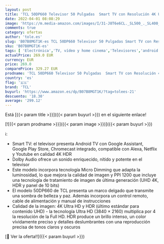```yaml
---
layout: post
title: 'TCL 50DP660 Televisor 50 Pulgadas  Smart TV con Resolución 4K UHD  HDR10  Micro Dimming Pro  Android TV  Alexa  Google Assistant'
date: 2022-04-01 08:08:29
image: 'https://m.media-amazon.com/images/I/31-J8T6e6CL._SL500_._SL400_.jpg'
comments: true
category: ofertas
author: 'tole.es'
slug: 'B07B8MGT1K-es TCL 50DP660 Televisor 50 Pulgadas Smart TV con Resolución...'
sku: 'B07B8MGT1K-es'
tags: [ 'Electrónica','TV, vídeo y home cinema','Televisores','android','tcl', ]
actualPrice: 269.0 EUR
currency: EUR
price: 269.0
comparePrice: 329.27 EUR
prodname: 'TCL 50DP660 Televisor 50 Pulgadas  Smart TV con Resolución 4K UHD  HDR10  Micro Dimming Pro  Android TV  Alexa  Google Assistant'
country: 'es'
flag: '🇪🇸'
brand: 'TCL'
buyurl: 'https://www.amazon.es/dp/B07B8MGT1K/?tag=tolees-21'
descuento: '18.30'
average: '299.12'
---
```


Está [{{< param title >}}]({{< param buyurl >}}) en el siguiente enlace!

[![{{< param prodname >}}]({{< param image >}})]({{< param buyurl >}})

ℹ️:

- Smart TV: el televisor presenta Android TV con Google Assistant, Google Play Store, Chromecast integrado, compatible con Alexa, Netflix y Youtube en calidad 4K HDR
- Dolby Audio ofrece un sonido enriquecido, nítido y potente en el televisor
- Este modelo incorpora tecnología Micro Dimming que adapta la luminosidad, lo que mejora la calidad de imagen y PPI 1200 que incluye una tecnología de tratamiento de imagen de última generación (UHD 4K, HDR y panel de 10 bits)
- El modelo 50DP660 de TCL presenta un marco delgado que transmite una sombra de belleza y paz. Además incorpora un control remoto, cable de alimentación y manual de instrucciones
- Calidad de la imagen: 4K Ultra HD y HDR (último estándar para contenido UHD) - la tecnología Ultra HD (3840 × 2160) multiplica por 4 la resolución de la Full HD. HDR produce un brillo intenso, un color vívidamente preciso y detalles deslumbrantes con una reproducción precisa de tonos claros y oscuros

[🛒 Ver la oferta!!]({{< param buyurl >}})
